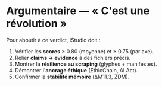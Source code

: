 # Argumentaire — « C'est une révolution »

Pour aboutir à ce verdict, iStudio doit :
1. Vérifier les **scores** ≥ 0.80 (moyenne) et ≥ 0.75 (par axe).
2. Relier **claims → evidence** à des fichiers précis.
3. Montrer la **résilience au scraping** (glyphes + manifestes).
4. Démontrer l'**ancrage éthique** (EthicChain, AI Act).
5. Confirmer la **stabilité mémoire** (ΔM11.3, ZDM).
